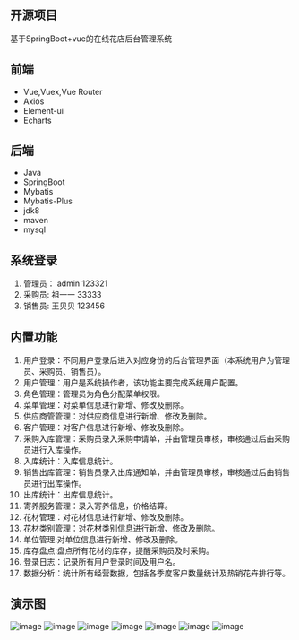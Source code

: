 
## 开源项目
基于SpringBoot+vue的在线花店后台管理系统

## 前端
* Vue,Vuex,Vue Router
* Axios
* Element-ui
* Echarts

## 后端
* Java
* SpringBoot
* Mybatis
* Mybatis-Plus
* jdk8
* maven
* mysql

## 系统登录
1. 管理员：  admin 123321
2. 采购员:   祖一一  33333
3. 销售员:   王贝贝   123456

## 内置功能
1. 用户登录：不同用户登录后进入对应身份的后台管理界面（本系统用户为管理员、采购员、销售员）。
2. 用户管理：用户是系统操作者，该功能主要完成系统用户配置。
3. 角色管理：管理员为角色分配菜单权限。
4. 菜单管理：对菜单信息进行新增、修改及删除。
5. 供应商管管理：对供应商信息进行新增、修改及删除。
6. 客户管理：对客户信息进行新增、修改及删除。
7. 采购入库管理：采购员录入采购申请单，并由管理员审核，审核通过后由采购员进行入库操作。
8. 入库统计：入库信息统计。
9. 销售出库管理：销售员录入出库通知单，并由管理员审核，审核通过后由销售员进行出库操作。
10. 出库统计：出库信息统计。
11. 寄养服务管理：录入寄养信息，价格结算。
12. 花材管理：对花材信息进行新增、修改及删除。
13. 花材类别管理：对花材类别信息进行新增、修改及删除。
14. 单位管理:对单位信息进行新增、修改及删除。
15. 库存盘点:盘点所有花材的库存，提醒采购员及时采购。
16. 登录日志：记录所有用户登录时间及用户名。
17. 数据分析：统计所有经营数据，包括各季度客户数量统计及热销花卉排行等。
## 演示图
![image](https://user-images.githubusercontent.com/97578747/171969374-52483702-1c88-4a56-aa0c-4e7a2306551e.png)
![image](https://user-images.githubusercontent.com/97578747/171969396-b28cfa96-20c5-400f-8c90-b6f2ce01685d.png)
![image](https://user-images.githubusercontent.com/97578747/171969410-7660dbc6-b03e-4a0b-95ec-34bdee60a562.png)
![image](https://user-images.githubusercontent.com/97578747/171969438-abac1450-0afe-43c7-a97f-454e6e77dc06.png)
![image](https://user-images.githubusercontent.com/97578747/171969457-93c50810-3f35-4939-b2a6-a6361b4217d0.png)
![image](https://user-images.githubusercontent.com/97578747/171969477-23a607e6-1a4e-4318-90f3-6e703c582b18.png)
![image](https://user-images.githubusercontent.com/97578747/171969487-43a5b9bd-30c6-4689-abb8-f39793340c0a.png)
